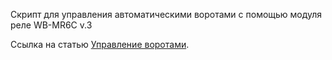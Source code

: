 <p>Скрипт для управления автоматическими воротами с помощью модуля реле WB-MR6C v.3</p>

<p>Ссылка на статью <a href="https://wirenboard.com/ru/pages/gate_control/">Управление воротами</a>.</p>
